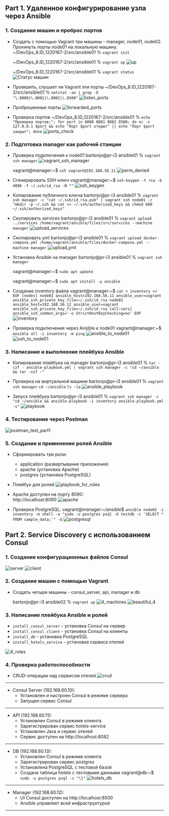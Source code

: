 ## Part 1. Удаленное конфигурирование узла через Ansible

### 1. Создание машин и проброс портов

- Создать с помощью Vagrant три машины - manager, node01, node02. Прокинуть порты node01 на локальную машину.
   ~/DevOps_8.ID_1220167-2/src/ansible01 % `vagrant init`

   ~/DevOps_8.ID_1220167-2/src/ansible01 % `vagrant up`
![up](misc/images/vagrant_up.png)

   ~/DevOps_8.ID_1220167-2/src/ansible01 % `vagrant status`
![Статус машин](misc/images/vagrant_status.png)

- Проверить, слушает ли Vagrant эти порты
   ~/DevOps_8.ID_1220167-2/src/ansible01 % `netstat -an | grep -E "\.8080|\.8081|\.8082|\.8500"`
![listen_ports](misc/images/vagrant_listen_ports.png)

- Проброшенные порты
![forwarded_ports](misc/images/forwarded_ports.png)

- Проверка портов
   ~/DevOps_8.ID_1220167-2/src/ansible01 % `echo "Проверка портов:"; for port in 8080 8081 8082 8500; do nc -z 127.0.0.1 $port && echo "Порт $port открыт" || echo "Порт $port закрыт"; done`
![ports_check](misc/images/ports_check.png)

### 2. Подготовка manager как рабочей станции

- Проверка подключения к node01
   bartonjo@pr-i3 ansible01 % `vagrant ssh manager`
![vagrant_ssh_manager](misc/images/vagrant_ssh_manager.png)

   vagrant@manager:~$ `ssh vagrant@192.168.56.11`
![perm_denied](misc/images/perm_denied.png)

- Сгенерировать SSH-ключ
   vagrant@manager:~$ `ssh-keygen -t rsa -b 4096 -f ~/.ssh/id_rsa -N ""`
![ssh_keygen](misc/images/ssh_keygen.png)

- Копирование публичного ключа
   bartonjo@pr-i3 ansible01 % `vagrant ssh manager -c "cat ~/.ssh/id_rsa.pub" | vagrant ssh node01 -c "mkdir -p ~/.ssh && cat >> ~/.ssh/authorized_keys && chmod 600 ~/.ssh/authorized_keys"`

- Скопировать services
   bartonjo@pr-i3 ansible01 % `vagrant upload ../services /home/vagrant/ansible/files/src/services --machine manager`
![upload_services](misc/images/upload_services_to_manager.png)

- Скопировать yml
   bartonjo@pr-i3 ansible01 % `vagrant upload docker-compose.yml /home/vagrant/ansible/files/docker-compose.yml --machine manager`
![upload_yml](misc/images/upload_yml_to_manager.png)

- Установка Ansible на manager
   bartonjo@pr-i3 ansible01 % `vagrant ssh manager`

   vagrant@manager:~$ `sudo apt update`

   vagrant@manager:~$ `sudo apt install -y ansible`

- Создание inventory файла
   vagrant@manager:~$ `cat > inventory << EOF
   [nodes]
   node01 ansible_host=192.168.56.11 ansible_user=vagrant ansible_ssh_private_key_file=~/.ssh/id_rsa
   node02 ansible_host=192.168.56.12 ansible_user=vagrant ansible_ssh_private_key_file=~/.ssh/id_rsa
   [all:vars]
   ansible_ssh_common_args='-o StrictHostKeyChecking=no'
   EOF`
![inventory](misc/images/inventory.png)

- Проверка подключения через Ansible к node01
   vagrant@manager:~$ `ansible all -i inventory -m ping`
![ansible_to_node01](misc/images/ansible_to_node01.png)
![ssh_to_node01](misc/images/ssh_to_node01.png)

### 3. Написание и выполнение плейбука Ansible

- Копирование плейбука на manager
   bartonjo@pr-i3 ansible01 % `tar -czf - ansible-playbook.yml | vagrant ssh manager -c "cd ~/ansible && tar -xzf -"`

- Проверка на виртуальной машине
   bartonjo@pr-i3 ansible01 % `vagrant ssh manager`
   `cd ~/ansible`
   `ls -la`
![ansible_playbook](misc/images/ansible_playbook.png)

- Запуск плейбука
   bartonjo@pr-i3 ansible01 % `vagrant ssh manager -c "cd ~/ansible && ansible-playbook -i inventory ansible-playbook.yml -v"`
![playbook](misc/images/playbook.png)

### 4. Тестирование через Postman

![postman_test_part1](misc/images/postman_test_part1.png)

### 5. Создание и применение ролей Ansible

- Сформировать три роли:
  - application (развертывание приложения)
  - apache (установка Apache)
  - postgres (установка PostgreSQL)

- Плейбук для ролей
![playbook_for_roles](misc/images/playbook_for_roles.png)

- Apache доступен на порту 8090:   
http://localhost:8090
![apache](misc/images/apache.png)

- Проверка PostgreSQL:
vagrant@manager:~/ansible$ `ansible node02 -i inventory -m shell -a "sudo -u postgres psql -d testdb -c 'SELECT * FROM sample_data;'" -b`
![postgresql](misc/images/postgresql.png)

## Part 2. Service Discovery с использованием Consul

### 1. Создание конфигурационных файлов Consul

![server](misc/images/consul_server.png)
![client](misc/images/consul_client.png)

### 2. Создание машин с помощью Vagrant

- Создать четыре машины - consul_server, api, manager и db

   bartonjo@pr-i3 ansible02 % `vagrant up`
![4_machines](misc/images/4_machines.png)
![beautiful_4](misc/images/beautiful_4.png)

### 3. Написание плейбука Ansible и ролей

- `install_consul_server` - установка Consul на сервер
- `install_consul_client` - установка Consul на клиенты
- `install_db` - установка PostgreSQL
- `install_hotels_service` - установка сервиса отелей

![4_roles](misc/images/4_roles.png)

### 4. Проверка работоспособности

- CRUD-операции над сервисом отелей
![crud](misc/images/crud.png)

---
- Consul Server (192.168.60.10): 
   - Установлен и настроен Consul в режиме сервера
   - Запущен сервис Consul
---   
- API (192.168.60.11):
   - Установлен Consul в режиме клиента
   - Зарегистрирован сервис hotels-service
   - Установлен Java и сервис отелей
   - Сервис доступен на http://localhost:8082
---
- DB (192.168.60.13):
   - Установлен Consul в режиме клиента
   - Зарегистрирован сервис postgres
   - Установлена PostgreSQL с тестовой базой
   - Создана таблица hotels с тестовыми данными
   vagrant@db:~$ `sudo -u postgres psql -c "\l"`
   ![hotels_db](misc/images/hotels_db.png)
---
- Manager (192.168.60.12):
   - UI Consul доступен на http://localhost:8500
   - Ansible управляет всей инфраструктурой
---